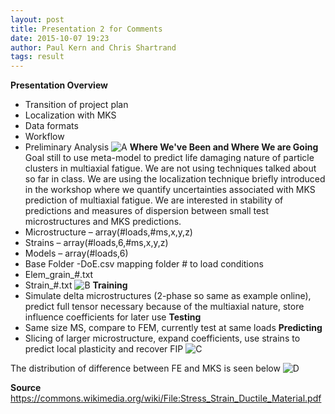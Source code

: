 ```yaml
---
layout: post
title: Presentation 2 for Comments
date: 2015-10-07 19:23
author: Paul Kern and Chris Shartrand
tags: result
---
```

<!-- Start Writing Below in Markdown -->
**Presentation Overview**
 - Transition of project plan​
 - Localization with MKS​
 - Data formats​
 - Workflow​
 - Preliminary Analysis
![A](/MIC-AL7075-PARTICLES/img/Presentation_Images/Pres2_Img3.png)
**Where We've Been and Where We are Going**
Goal still to use meta-model to predict life damaging nature of particle clusters in multiaxial fatigue. We are not using techniques talked about so far in class. We are using the localization technique briefly introduced in the workshop where we quantify uncertainties associated with MKS prediction of multiaxial fatigue.
We are interested in stability of predictions and measures of dispersion between small test microstructures and MKS predictions.
 - Microstructure – array(#loads,#ms,x,y,z)
 - Strains – array(#loads,6,#ms,x,y,z)
 - Models – array(#loads,6)
 - Base Folder
 -DoE.csv mapping folder # to load conditions
 - Elem_grain_#.txt
 - Strain_#.txt
 ![B](/MIC-AL7075-PARTICLES/img/Presentation_Images/Pres2_Img1.png)
**Training**
 - Simulate delta microstructures (2-phase so same as example online), predict full tensor necessary because of the multiaxial nature, store influence coefficients for later use
**Testing**
 - Same size MS, compare to FEM, currently test at same loads
**Predicting**
 - Slicing of larger microstructure, expand coefficients, use strains to predict local plasticity and recover FIP
![C](/MIC-AL7075-PARTICLES/img/Presentation_Images/Pres2_Img2.png)

The distribution of difference between FE and MKS is seen below
![D](/MIC-AL7075-PARTICLES/img/Presentation_Images/KD-Tensor11-1.jpeg)

**Source**
https://commons.wikimedia.org/wiki/File:Stress_Strain_Ductile_Material.pdf
